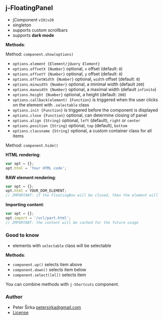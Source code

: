 ## j-FloatingPanel

- jComponent `v19|v20`
- singleton
- supports custom scrollbars
- supports __dark mode__

__Methods__:

Method: `component.show(options)`

- `options.element {Element/jQuery Element}`
- `options.offsetX {Number}` optional, `x` offset (default: `0`)
- `options.offsetY {Number}` optional, `y` offset (default: `0`)
- `options.offsetWidth {Number}` optional, `width` offset (default: `0`)
- `options.minwidth {Number}` optional, a minimal width (default `200`)
- `options.maxwidth {Number}` optional, a maximal width (default `infinite`)
- `options.height {Number}` optional, a height (default: `200`)
- `options.callback(element) {Function}` is triggered when the user clicks on the element with `.selectable` class
- `options.init {Function}` is triggered before the component is displayed
- `options.close {Function}` optional, can determine closing of panel
- `options.align {String}` optional, `left` (default), `right` or `center`
- `options.position {String}` optional, `top` (default), `bottom`
- `options.classname {String}` optional, a custom container class for all items

Method: `component.hide()`

__HTML rendering__:

```js
var opt = {};
opt.html = 'Your HTML code';
```

__RAW element rendering__:

```js
var opt = {};
opt.html = YOUR_DOM_ELEMENT;
// IMPORTANT: if the FloatingBox will be closed, then the element will be moved to the previous parent.
```

__Importing content__:

```js
var opt = {};
opt.import = '/url/part.html';
// IMPORTANT: the content will be cached for the future usage
```

### Good to know

- elements with `selectable` class will be selectable

__Methods__:

- `component.up()` selects item above
- `component.down()` selects item below
- `component.select([el])` selects item

You can combine methods with `j-Shortcuts` component.

### Author

- Peter Širka <petersirka@gmail.com>
- [License](https://www.totaljs.com/license/)